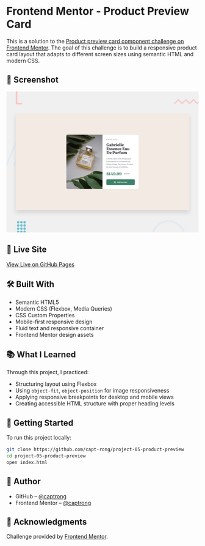 

# Frontend Mentor - Product Preview Card

This is a solution to the [Product preview card component challenge on Frontend Mentor](https://www.frontendmentor.io/challenges/product-preview-card-component-GO7UmttRfa). The goal of this challenge is to build a responsive product card layout that adapts to different screen sizes using semantic HTML and modern CSS.

## 📸 Screenshot

![Preview](./design/desktop-preview.jpg)

## 🔗 Live Site

[View Live on GitHub Pages](https://github.com/Capt-Rong/frontend-product-preview)

## 🛠️ Built With

- Semantic HTML5
- Modern CSS (Flexbox, Media Queries)
- CSS Custom Properties
- Mobile-first responsive design
- Fluid text and responsive container
- Frontend Mentor design assets

## 📚 What I Learned

Through this project, I practiced:

- Structuring layout using Flexbox
- Using `object-fit`, `object-position` for image responsiveness
- Applying responsive breakpoints for desktop and mobile views
- Creating accessible HTML structure with proper heading levels

## 🚀 Getting Started

To run this project locally:

```bash
git clone https://github.com/capt-rong/project-05-product-preview
cd project-05-product-preview
open index.html
```

## 👤 Author

- GitHub – [@captrong](https://github.com/captrong)
- Frontend Mentor – [@captrong](https://www.frontendmentor.io/profile/captrong)

## 🎨 Acknowledgments

Challenge provided by [Frontend Mentor](https://www.frontendmentor.io).